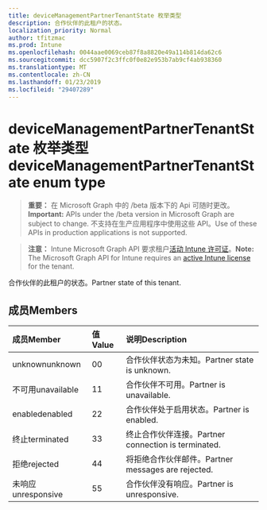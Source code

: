 ```yaml
---
title: deviceManagementPartnerTenantState 枚举类型
description: 合作伙伴的此租户的状态。
localization_priority: Normal
author: tfitzmac
ms.prod: Intune
ms.openlocfilehash: 0044aae0069ceb87f8a8820e49a114b814da62c6
ms.sourcegitcommit: dcc5907f2c3ffc0f0e82e953b7ab9cf4ab938360
ms.translationtype: MT
ms.contentlocale: zh-CN
ms.lasthandoff: 01/23/2019
ms.locfileid: "29407289"
---
```

# <a name="devicemanagementpartnertenantstate-enum-type"></a><span data-ttu-id="dacfc-103">deviceManagementPartnerTenantState 枚举类型</span><span class="sxs-lookup"><span data-stu-id="dacfc-103">deviceManagementPartnerTenantState enum type</span></span>

> <span data-ttu-id="dacfc-104">**重要：** 在 Microsoft Graph 中的 /beta 版本下的 Api 可随时更改。</span><span class="sxs-lookup"><span data-stu-id="dacfc-104">**Important:** APIs under the /beta version in Microsoft Graph are subject to change.</span></span> <span data-ttu-id="dacfc-105">不支持在生产应用程序中使用这些 API。</span><span class="sxs-lookup"><span data-stu-id="dacfc-105">Use of these APIs in production applications is not supported.</span></span>

> <span data-ttu-id="dacfc-106">**注意：** Intune Microsoft Graph API 要求租户[活动 Intune 许可证](https://go.microsoft.com/fwlink/?linkid=839381)。</span><span class="sxs-lookup"><span data-stu-id="dacfc-106">**Note:** The Microsoft Graph API for Intune requires an [active Intune license](https://go.microsoft.com/fwlink/?linkid=839381) for the tenant.</span></span>

<span data-ttu-id="dacfc-107">合作伙伴的此租户的状态。</span><span class="sxs-lookup"><span data-stu-id="dacfc-107">Partner state of this tenant.</span></span>

## <a name="members"></a><span data-ttu-id="dacfc-108">成员</span><span class="sxs-lookup"><span data-stu-id="dacfc-108">Members</span></span>
|<span data-ttu-id="dacfc-109">成员</span><span class="sxs-lookup"><span data-stu-id="dacfc-109">Member</span></span>|<span data-ttu-id="dacfc-110">值</span><span class="sxs-lookup"><span data-stu-id="dacfc-110">Value</span></span>|<span data-ttu-id="dacfc-111">说明</span><span class="sxs-lookup"><span data-stu-id="dacfc-111">Description</span></span>|
|:---|:---|:---|
|<span data-ttu-id="dacfc-112">unknown</span><span class="sxs-lookup"><span data-stu-id="dacfc-112">unknown</span></span>|<span data-ttu-id="dacfc-113">0</span><span class="sxs-lookup"><span data-stu-id="dacfc-113">0</span></span>|<span data-ttu-id="dacfc-114">合作伙伴状态为未知。</span><span class="sxs-lookup"><span data-stu-id="dacfc-114">Partner state is unknown.</span></span>|
|<span data-ttu-id="dacfc-115">不可用</span><span class="sxs-lookup"><span data-stu-id="dacfc-115">unavailable</span></span>|<span data-ttu-id="dacfc-116">1</span><span class="sxs-lookup"><span data-stu-id="dacfc-116">1</span></span>|<span data-ttu-id="dacfc-117">合作伙伴不可用。</span><span class="sxs-lookup"><span data-stu-id="dacfc-117">Partner is unavailable.</span></span>|
|<span data-ttu-id="dacfc-118">enabled</span><span class="sxs-lookup"><span data-stu-id="dacfc-118">enabled</span></span>|<span data-ttu-id="dacfc-119">2</span><span class="sxs-lookup"><span data-stu-id="dacfc-119">2</span></span>|<span data-ttu-id="dacfc-120">合作伙伴处于启用状态。</span><span class="sxs-lookup"><span data-stu-id="dacfc-120">Partner is enabled.</span></span>|
|<span data-ttu-id="dacfc-121">终止</span><span class="sxs-lookup"><span data-stu-id="dacfc-121">terminated</span></span>|<span data-ttu-id="dacfc-122">3</span><span class="sxs-lookup"><span data-stu-id="dacfc-122">3</span></span>|<span data-ttu-id="dacfc-123">终止合作伙伴连接。</span><span class="sxs-lookup"><span data-stu-id="dacfc-123">Partner connection is terminated.</span></span>|
|<span data-ttu-id="dacfc-124">拒绝</span><span class="sxs-lookup"><span data-stu-id="dacfc-124">rejected</span></span>|<span data-ttu-id="dacfc-125">4</span><span class="sxs-lookup"><span data-stu-id="dacfc-125">4</span></span>|<span data-ttu-id="dacfc-126">将拒绝合作伙伴邮件。</span><span class="sxs-lookup"><span data-stu-id="dacfc-126">Partner messages are rejected.</span></span>|
|<span data-ttu-id="dacfc-127">未响应</span><span class="sxs-lookup"><span data-stu-id="dacfc-127">unresponsive</span></span>|<span data-ttu-id="dacfc-128">5</span><span class="sxs-lookup"><span data-stu-id="dacfc-128">5</span></span>|<span data-ttu-id="dacfc-129">合作伙伴没有响应。</span><span class="sxs-lookup"><span data-stu-id="dacfc-129">Partner is unresponsive.</span></span>|




